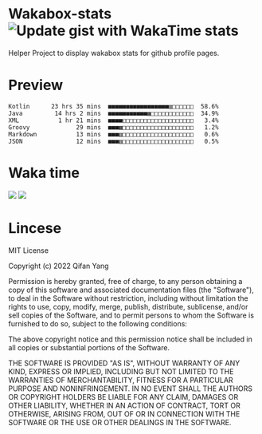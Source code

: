  # Wakabox-stats ![Update gist with WakaTime stats](https://github.com/underwindfall/wakabox-stats/workflows/Update%20gist%20with%20WakaTime%20stats/badge.svg)

  Helper Project to display wakabox stats for github profile pages. 
 # Preview 
  
  ```  
 Kotlin      23 hrs 35 mins  ■■■■■■■■■■■■■■■■■▥□□□□□□  58.6%
Java         14 hrs 2 mins  ■■■■■■■■■■■▦□□□□□□□□□□□□  34.9%
XML           1 hr 21 mins  ■■■■◱□□□□□□□□□□□□□□□□□□□   3.4%
Groovy             29 mins  ■■■▦□□□□□□□□□□□□□□□□□□□□   1.2%
Markdown           13 mins  ■■■▥□□□□□□□□□□□□□□□□□□□□   0.6%
JSON               12 mins  ■■■▥□□□□□□□□□□□□□□□□□□□□   0.5% 
 ``` 
  
 
 
  
  # Waka time 

  ![](https://wakatime.com/share/@underwindfall/04fb31b6-0c1f-434d-b3a5-ac5e62f5364c.svg)
  ![](https://wakatime.com/share/@underwindfall/3d98f640-5c0f-4faf-b8df-1c48dec045b2.svg)
  
  # Lincese 

  MIT License

  Copyright (c) 2022 Qifan Yang
  
  Permission is hereby granted, free of charge, to any person obtaining a copy
  of this software and associated documentation files (the "Software"), to deal
  in the Software without restriction, including without limitation the rights
  to use, copy, modify, merge, publish, distribute, sublicense, and/or sell
  copies of the Software, and to permit persons to whom the Software is
  furnished to do so, subject to the following conditions:
  
  The above copyright notice and this permission notice shall be included in all
  copies or substantial portions of the Software.
  
  THE SOFTWARE IS PROVIDED "AS IS", WITHOUT WARRANTY OF ANY KIND, EXPRESS OR
  IMPLIED, INCLUDING BUT NOT LIMITED TO THE WARRANTIES OF MERCHANTABILITY,
  FITNESS FOR A PARTICULAR PURPOSE AND NONINFRINGEMENT. IN NO EVENT SHALL THE
  AUTHORS OR COPYRIGHT HOLDERS BE LIABLE FOR ANY CLAIM, DAMAGES OR OTHER
  LIABILITY, WHETHER IN AN ACTION OF CONTRACT, TORT OR OTHERWISE, ARISING FROM,
  OUT OF OR IN CONNECTION WITH THE SOFTWARE OR THE USE OR OTHER DEALINGS IN THE
  SOFTWARE.

